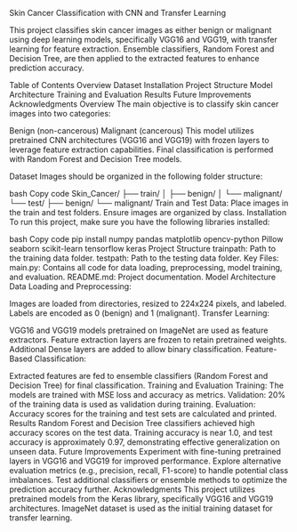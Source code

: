 Skin Cancer Classification with CNN and Transfer Learning

This project classifies skin cancer images as either benign or malignant using deep learning models, specifically VGG16 and VGG19, with transfer learning for feature extraction. Ensemble classifiers, Random Forest and Decision Tree, are then applied to the extracted features to enhance prediction accuracy.

Table of Contents
Overview
Dataset
Installation
Project Structure
Model Architecture
Training and Evaluation
Results
Future Improvements
Acknowledgments
Overview
The main objective is to classify skin cancer images into two categories:

Benign (non-cancerous)
Malignant (cancerous)
This model utilizes pretrained CNN architectures (VGG16 and VGG19) with frozen layers to leverage feature extraction capabilities. Final classification is performed with Random Forest and Decision Tree models.

Dataset
Images should be organized in the following folder structure:

bash
Copy code
Skin_Cancer/
├── train/
│   ├── benign/
│   └── malignant/
└── test/
    ├── benign/
    └── malignant/
Train and Test Data: Place images in the train and test folders. Ensure images are organized by class.
Installation
To run this project, make sure you have the following libraries installed:

bash
Copy code
pip install numpy pandas matplotlib opencv-python Pillow seaborn scikit-learn tensorflow keras
Project Structure
trainpath: Path to the training data folder.
testpath: Path to the testing data folder.
Key Files:
main.py: Contains all code for data loading, preprocessing, model training, and evaluation.
README.md: Project documentation.
Model Architecture
Data Loading and Preprocessing:

Images are loaded from directories, resized to 224x224 pixels, and labeled.
Labels are encoded as 0 (benign) and 1 (malignant).
Transfer Learning:

VGG16 and VGG19 models pretrained on ImageNet are used as feature extractors.
Feature extraction layers are frozen to retain pretrained weights.
Additional Dense layers are added to allow binary classification.
Feature-Based Classification:

Extracted features are fed to ensemble classifiers (Random Forest and Decision Tree) for final classification.
Training and Evaluation
Training: The models are trained with MSE loss and accuracy as metrics.
Validation: 20% of the training data is used as validation during training.
Evaluation: Accuracy scores for the training and test sets are calculated and printed.
Results
Random Forest and Decision Tree classifiers achieved high accuracy scores on the test data.
Training accuracy is near 1.0, and test accuracy is approximately 0.97, demonstrating effective generalization on unseen data.
Future Improvements
Experiment with fine-tuning pretrained layers in VGG16 and VGG19 for improved performance.
Explore alternative evaluation metrics (e.g., precision, recall, F1-score) to handle potential class imbalances.
Test additional classifiers or ensemble methods to optimize the prediction accuracy further.
Acknowledgments
This project utilizes pretrained models from the Keras library, specifically VGG16 and VGG19 architectures.
ImageNet dataset is used as the initial training dataset for transfer learning.
